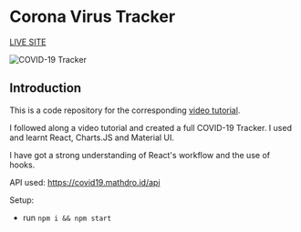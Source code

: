 # Corona Virus Tracker
[LIVE SITE](https://corona-project1.netlify.app/)


![COVID-19 Tracker](https://i.ibb.co/X87BqVY/Screenshot-2020-04-13-at-10-14-58.png)

## Introduction
This is a code repository for the corresponding [video tutorial](https://youtu.be/khJlrj3Y6Ls). 

I followed along a video tutorial and created a full COVID-19 Tracker. I used and learnt React, Charts.JS and Material UI.

I have got a strong understanding of React's workflow and the use of hooks.

API used: https://covid19.mathdro.id/api

Setup:
- run ```npm i && npm start```
